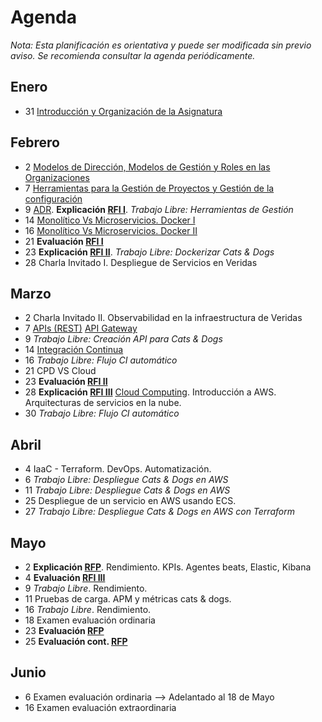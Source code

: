 # Agenda

*Nota: Esta planificación es orientativa y puede ser modificada sin previo aviso. Se recomienda consultar la agenda periódicamente.*

## Enero

* 31 [Introducción y Organización de la Asignatura](Introduccion.md)

## Febrero

* 2 [Modelos de Dirección, Modelos de Gestión y Roles en las Organizaciones](Organizaciones.md)
* 7 [Herramientas para la Gestión de Proyectos y Gestión de la configuración](Herramientas-Gestion-Proyectos.md)
* 9 [ADR](ADR/README.md). __Explicación [RFI I](RFI/RFI-I.md)__. *Trabajo Libre: Herramientas de Gestión*
* 14 [Monolítico Vs Microservicios. Docker I](Docker.md)
* 16 [Monolítico Vs Microservicios. Docker II](Docker.md)
* 21 __Evaluación [RFI I](RFI/RFI-I.md)__
* 23 __Explicación [RFI II](RFI/RFI-II.md)__. *Trabajo Libre: Dockerizar Cats & Dogs*
* 28 Charla Invitado I. Despliegue de Servicios en Veridas

## Marzo

* 2 Charla Invitado II. Observabilidad en la infraestructura de Veridas
* 7 [APIs (REST)](APIs.md) [API Gateway](API-Gateway.md)
* 9 *Trabajo Libre: Creación API para Cats & Dogs*
* 14 [Integración Continua](Mejora-Continua.md)
* 16 *Trabajo Libre: Flujo CI automático*
* 21 CPD VS Cloud
* 23 __Evaluación [RFI II](RFI/RFI-II.md)__  
* 28 __Explicación [RFI III](RFI/RFI-III.md)__  [Cloud Computing](Cloud.md). Introducción a AWS. Arquitecturas de servicios en la nube.
* 30 *Trabajo Libre: Flujo CI automático*


## Abril

* 4 IaaC - Terraform. DevOps. Automatización.
* 6 *Trabajo Libre: Despliegue Cats & Dogs en AWS*
* 11 *Trabajo Libre: Despliegue Cats & Dogs en AWS*
* 25 Despliegue de un servicio en AWS usando ECS.
* 27 *Trabajo Libre: Despliegue Cats & Dogs en AWS con Terraform*

## Mayo

* 2 __Explicación [RFP](RFP/RFP.md)__. Rendimiento. KPIs. Agentes beats, Elastic, Kibana
* 4 __Evaluación [RFI III](RFI/RFI-III.md)__
* 9 *Trabajo Libre*. Rendimiento.
* 11 Pruebas de carga. APM y métricas cats & dogs.
* 16 *Trabajo Libre*. Rendimiento.
* 18 Examen evaluación ordinaria
* 23 __Evaluación [RFP](RFP/RFP.md)__
* 25 __Evaluación cont. [RFP](RFP/RFP.md)__

## Junio

* 6 Examen evaluación ordinaria --> Adelantado al 18 de Mayo
* 16 Examen evaluación extraordinaria
